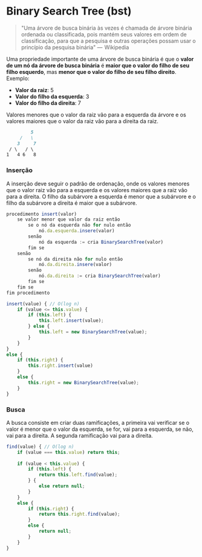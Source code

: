 # Binary Search Tree (bst)

> "Uma árvore de busca binária às vezes é chamada de árvore binária ordenada ou classificada, pois mantém seus valores em ordem de classificação, para que a pesquisa e outras operações possam usar o princípio da pesquisa binária" —  Wikipedia

Uma propriedade importante de uma árvore de busca binária é que o **valor de um nó da árvore de busca binária** é **maior que o valor do filho de seu filho esquerdo**, mas **menor que o valor do filho de seu filho direito**. Exemplo:

- **Valor da raiz**: 5
- **Valor do filho da esquerda**: 3
- **Valor do filho da direita**: 7

Valores menores que o valor da raiz vão para a esquerda da árvore e os valores maiores que o valor da raiz vão para a direita da raiz.

```md
		 5
	 /   \
	3     7
 / \   / \
1   4 6   8
```

### Inserção

A inserção deve seguir o padrão de ordenação, onde os valores menores que o valor raiz vão para a esquerda e os valores maiores que a raiz vão para a direita. O filho da subárvore a esquerda é menor que a subárvore e o filho da subárvore a direita é maior que a subárvore.

```js
procedimento insert(valor)
    se valor menor que valor da raiz então
        se o nó da esquerda não for nulo então
            nó.da.esquerda.insere(valor)
        senão
            nó da esquerda := cria BinarySearchTree(valor)
        fim se
    senão
        se nó da direita não for nulo então
            nó.da.direita.insere(valor)
        senão
            nó.da.direita := cria BinarySearchTree(valor)
        fim se
    fim se
fim procedimento
```


```js
insert(value) { // O(log n)
	if (value <= this.value) {
		if (this.left) {
			this.left.insert(value);
		} else {
			this.left = new BinarySearchTree(value);
		}
	}
}
else {
	if (this.right) {
		this.right.insert(value)
	}
	else {
		this.right = new BinarySearchTree(value);
	}
}
```

### Busca

A busca consiste em criar duas ramificações, a primeira vai verificar se o valor é menor que o valor da esquerda, se for, vai para a esquerda, se não, vai para a direita. A segunda ramificação vai para a direita.

```js
find(value) { // O(log n)
	if (value === this.value) return this;
	
	if (value < this.value) {
		if (this.left) {
			return this.left.find(value);
		} {
			else return null;
		}
	}
	else {
		if (this.right) {
			return this.right.find(value);
		}
		else {
			return null;
		}
	}
}
```